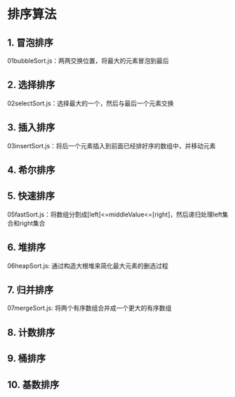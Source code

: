 # 排序算法
## 1. 冒泡排序
01bubbleSort.js：两两交换位置，将最大的元素冒泡到最后
## 2. 选择排序
02selectSort.js：选择最大的一个，然后与最后一个元素交换
## 3. 插入排序
03insertSort.js：将后一个元素插入到前面已经排好序的数组中，并移动元素
## 4. 希尔排序
## 5. 快速排序
05fastSort.js：将数组分割成[left]<=middleValue<=[right]，然后递归处理left集合和right集合
## 6. 堆排序
06heapSort.js: 通过构造大根堆来简化最大元素的删选过程
## 7. 归并排序
07mergeSort.js: 将两个有序数组合并成一个更大的有序数组
## 8. 计数排序
## 9. 桶排序
## 10. 基数排序